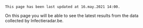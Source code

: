 `This page has been last updated at 16.may.2021 14:00.`
<br />

On this page you will be able to see the latest results from the data collected by Infectieradar.be.
<br />


[mapchart:/data/ggd-map-it.json]:  /data/map_chart_2021-07-30-12-07-15_en.json
